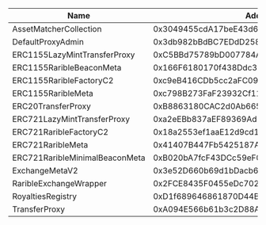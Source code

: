  Name | Address | Url 
 --- | --- | ---
 AssetMatcherCollection | 0x3049455cdA17beE43d61090Ec344624aeda72Ed6 | https://www.oklink.com/amoyaddress/0x3049455cdA17beE43d61090Ec344624aeda72Ed6 
 DefaultProxyAdmin | 0x3db982bBdBC7EDdD258B10Ed7AAE65C82Fdcc73c | https://www.oklink.com/amoyaddress/0x3db982bBdBC7EDdD258B10Ed7AAE65C82Fdcc73c 
 ERC1155LazyMintTransferProxy | 0xC5BBd75789bD007784A0046094d19aCeA1A79eB1 | https://www.oklink.com/amoyaddress/0xC5BBd75789bD007784A0046094d19aCeA1A79eB1 
 ERC1155RaribleBeaconMeta | 0x166F6180170f438Ddc38050a2B708d38c0890956 | https://www.oklink.com/amoyaddress/0x166F6180170f438Ddc38050a2B708d38c0890956 
 ERC1155RaribleFactoryC2 | 0xc9eB416CDb5cc2aFC09bb75393AEc6dBA4E5C84a | https://www.oklink.com/amoyaddress/0xc9eB416CDb5cc2aFC09bb75393AEc6dBA4E5C84a 
 ERC1155RaribleMeta | 0xc798B273FaF23932Cf11177402C10C9b44D30Da2 | https://www.oklink.com/amoyaddress/0xc798B273FaF23932Cf11177402C10C9b44D30Da2 
 ERC20TransferProxy | 0xB8863180CAC2d0Ab665e5968C0De25298A1D8CEe | https://www.oklink.com/amoyaddress/0xB8863180CAC2d0Ab665e5968C0De25298A1D8CEe 
 ERC721LazyMintTransferProxy | 0xa2eEBb837aEF89369Ad117568d75348e6174520e | https://www.oklink.com/amoyaddress/0xa2eEBb837aEF89369Ad117568d75348e6174520e 
 ERC721RaribleFactoryC2 | 0x18a2553ef1aaE12d9cd158821319e26A62feE90E | https://www.oklink.com/amoyaddress/0x18a2553ef1aaE12d9cd158821319e26A62feE90E 
 ERC721RaribleMeta | 0x41407B447Fb5425187A9BCA3a062644EF2410F8D | https://www.oklink.com/amoyaddress/0x41407B447Fb5425187A9BCA3a062644EF2410F8D 
 ERC721RaribleMinimalBeaconMeta | 0xB020bA7fcF43DCc59eF0103624BD6FADE66d105E | https://www.oklink.com/amoyaddress/0xB020bA7fcF43DCc59eF0103624BD6FADE66d105E 
 ExchangeMetaV2 | 0x3e52D660b69d1bDacb6C513cE085D924F5Cb9c77 | https://www.oklink.com/amoyaddress/0x3e52D660b69d1bDacb6C513cE085D924F5Cb9c77 
 RaribleExchangeWrapper | 0x2FCE8435F0455eDc702199741411dbcD1B7606cA | https://www.oklink.com/amoyaddress/0x2FCE8435F0455eDc702199741411dbcD1B7606cA 
 RoyaltiesRegistry | 0xD1f689646861870D44B33dBBb413Fa7D06A2B52f | https://www.oklink.com/amoyaddress/0xD1f689646861870D44B33dBBb413Fa7D06A2B52f 
 TransferProxy | 0xA094E566b61b3c2D88ACf7Cc15e3Dd0FA83F32af | https://www.oklink.com/amoyaddress/0xA094E566b61b3c2D88ACf7Cc15e3Dd0FA83F32af 
